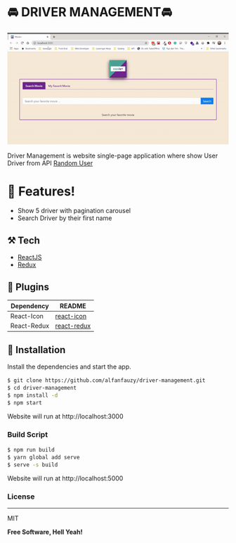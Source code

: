 # 🚘 DRIVER MANAGEMENT🚘️

![Driver Management](https://raw.githubusercontent.com/alfanfauzy/movie-search-react/master/screenshoot/Screencapture.gif)

Driver Management is website single-page application where show User Driver from API [Random User](https://randomuser.me/api/?results=30)

# 📌 Features!

  - Show 5 driver with pagination carousel
  - Search Driver by their first name

## ⚒️ Tech

* [ReactJS](https://breakdance.github.io/breakdance/)
* [Redux](https://www.github.com/reduxjs/redux)

## 💌 Plugins

| Dependency | README |
| ------ | ------ |
| React-Icon | [react-icon](https://react-icons.github.io/react-icons/) |
| React-Redux | [react-redux](https://github.com/reduxjs/react-redux) |


## 📗 Installation

Install the dependencies and start the app.

```sh
$ git clone https://github.com/alfanfauzy/driver-management.git
$ cd driver-management
$ npm install -d
$ npm start
```

Website will run at http://localhost:3000

### Build Script
```sh
$ npm run build
$ yarn global add serve
$ serve -s build
```
Website will run at http://localhost:5000

### License
----
MIT

**Free Software, Hell Yeah!**